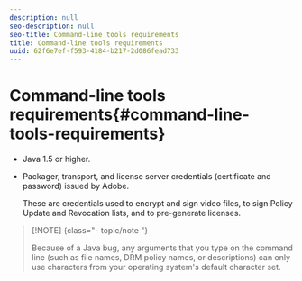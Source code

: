 ```yaml
---
description: null
seo-description: null
seo-title: Command-line tools requirements
title: Command-line tools requirements
uuid: 62f6e7ef-f593-4184-b217-2d086fead733
---
```


# Command-line tools requirements{#command-line-tools-requirements}

* Java 1.5 or higher.
* Packager, transport, and license server credentials (certificate and password) issued by Adobe.

  These are credentials used to encrypt and sign video files, to sign Policy Update and Revocation lists, and to pre-generate licenses.

>[!NOTE] {class="- topic/note "}
>
>Because of a Java bug, any arguments that you type on the command line (such as file names, DRM policy names, or descriptions) can only use characters from your operating system's default character set.

